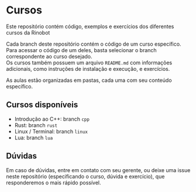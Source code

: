# Cursos
Este repositório contém código, exemplos e exercícios dos diferentes cursos da Rinobot

Cada branch deste repositório contém o código de um curso específico.  
Para acessar o código de um deles, basta selecionar o branch correspondente ao curso desejado.  
Os cursos também possuem um arquivo `README.md` com informações adicionais, como instruções de instalação e execução, e exercícios.

As aulas estão organizadas em pastas, cada uma com seu conteúdo específico.

## Cursos disponíveis
- Introdução ao C++: branch `cpp`
- Rust: branch `rust`
- Linux / Terminal: branch `linux`
- Lua: branch `lua`

## Dúvidas
Em caso de dúvidas, entre em contato com seu gerente, ou deixe uma issue neste repositório (especificando o curso, dúvida e exercício), que responderemos o mais rápido possível.